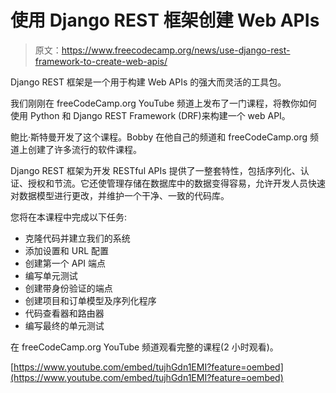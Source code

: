 # 使用 Django REST 框架创建 Web APIs

> 原文：<https://www.freecodecamp.org/news/use-django-rest-framework-to-create-web-apis/>

Django REST 框架是一个用于构建 Web APIs 的强大而灵活的工具包。

我们刚刚在 freeCodeCamp.org YouTube 频道上发布了一门课程，将教你如何使用 Python 和 Django REST Framework (DRF)来构建一个 web API。

鲍比·斯特曼开发了这个课程。Bobby 在他自己的频道和 freeCodeCamp.org 频道上创建了许多流行的软件课程。

Django REST 框架为开发 RESTful APIs 提供了一整套特性，包括序列化、认证、授权和节流。它还使管理存储在数据库中的数据变得容易，允许开发人员快速对数据模型进行更改，并维护一个干净、一致的代码库。

您将在本课程中完成以下任务:

*   克隆代码并建立我们的系统
*   添加设置和 URL 配置
*   创建第一个 API 端点
*   编写单元测试
*   创建带身份验证的端点
*   创建项目和订单模型及序列化程序
*   代码查看器和路由器
*   编写最终的单元测试

在 freeCodeCamp.org YouTube 频道观看完整的课程(2 小时观看)。

[https://www.youtube.com/embed/tujhGdn1EMI?feature=oembed](https://www.youtube.com/embed/tujhGdn1EMI?feature=oembed)